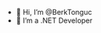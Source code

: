 - 👋 Hi, I’m @BerkTonguc
- 👀 I’m a .NET Developer


<!---
BerkTonguc/BerkTonguc is a ✨ special ✨ repository because its `README.md` (this file) appears on your GitHub profile.
You can click the Preview link to take a look at your changes.
--->
